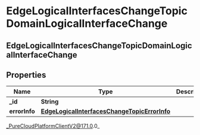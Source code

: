# EdgeLogicalInterfacesChangeTopicDomainLogicalInterfaceChange

## EdgeLogicalInterfacesChangeTopicDomainLogicalInterfaceChange

## Properties

|Name | Type | Description | Notes|
|------------ | ------------- | ------------- | -------------|
| **_id** | **String** |  | [optional] |
| **errorInfo** | [**EdgeLogicalInterfacesChangeTopicErrorInfo**](EdgeLogicalInterfacesChangeTopicErrorInfo) |  | [optional] |



_PureCloudPlatformClientV2@171.0.0_
